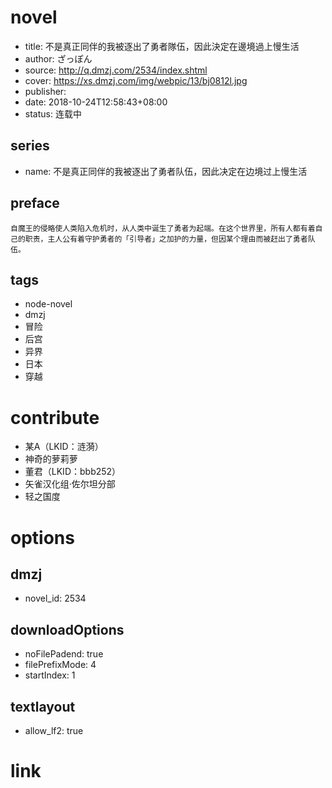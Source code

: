 # novel

- title: 不是真正同伴的我被逐出了勇者隊伍，因此決定在邊境過上慢生活
- author: ざっぽん
- source: http://q.dmzj.com/2534/index.shtml
- cover: https://xs.dmzj.com/img/webpic/13/bj0812l.jpg
- publisher:
- date: 2018-10-24T12:58:43+08:00
- status: 连载中

## series

- name: 不是真正同伴的我被逐出了勇者队伍，因此决定在边境过上慢生活

## preface


```
自魔王的侵略使人类陷入危机时，从人类中诞生了勇者为起端。在这个世界里，所有人都有着自己的职责，主人公有着守护勇者的「引导者」之加护的力量，但因某个理由而被赶出了勇者队伍。
```

## tags

- node-novel
- dmzj
- 冒险
- 后宫
- 异界
- 日本
- 穿越

# contribute

- 某A（LKID：涟漪）
- 神奇的萝莉萝
- 董君（LKID：bbb252）
- 矢雀汉化组·佐尔坦分部
- 轻之国度

# options

## dmzj

- novel_id: 2534

## downloadOptions

- noFilePadend: true
- filePrefixMode: 4
- startIndex: 1

## textlayout

- allow_lf2: true

# link


